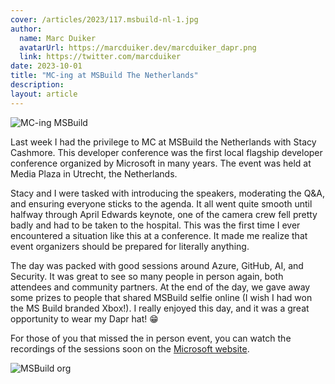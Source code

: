 ```yaml
---
cover: /articles/2023/117.msbuild-nl-1.jpg
author:
  name: Marc Duiker
  avatarUrl: https://marcduiker.dev/marcduiker_dapr.png
  link: https://twitter.com/marcduiker
date: 2023-10-01
title: "MC-ing at MSBuild The Netherlands"
description:
layout: article
---
```


![MC-ing MSBuild](/articles/2023/117.msbuild-nl-1.jpg)

Last week I had the privilege to MC at MSBuild the Netherlands with Stacy Cashmore. This developer conference was the first local flagship developer conference organized by Microsoft in many years. The event was held at Media Plaza in Utrecht, the Netherlands.

Stacy and I were tasked with introducing the speakers, moderating the Q&A, and ensuring everyone sticks to the agenda. It all went quite smooth until halfway through April Edwards keynote, one of the camera crew fell pretty badly and had to be taken to the hospital. This was the first time I ever encountered a situation like this at a conference. It made me realize that event organizers should be prepared for literally anything.

The day was packed with good sessions around Azure, GitHub, AI, and Security. It was great to see so many people in person again, both attendees and community partners. At the end of the day, we gave away some prizes to people that shared MSBuild selfie online (I wish I had won the MS Build branded Xbox!). I really enjoyed this day, and it was a great opportunity to wear my Dapr hat! 😁

For those of you that missed the in person event, you can watch the recordings of the sessions soon on the [Microsoft website](https://pulse.microsoft.com/nl-nl/microsoft-build-nl/).

![MSBuild org](/articles/2023/117.msbuild-nl-2.jpg)